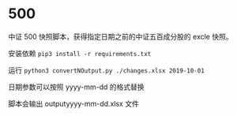 # 500

中证 500 快照脚本，获得指定日期之前的中证五百成分股的 excle 快照。

安装依赖
`pip3 install -r requirements.txt`

运行
`python3 convertNOutput.py ./changes.xlsx 2019-10-01`

日期参数可以按照 yyyy-mm-dd 的格式替换

脚本会输出 outputyyyy-mm-dd.xlsx 文件